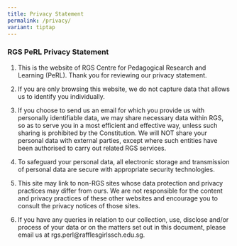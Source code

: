 ```yaml
---
title: Privacy Statement
permalink: /privacy/
variant: tiptap
---
```

<h3><strong>RGS PeRL Privacy Statement</strong></h3>
<ol data-tight="true" class="tight">
<li>
<p>This is the website of RGS Centre for Pedagogical Research and Learning
(PeRL). Thank you for reviewing our privacy statement.</p>
</li>
<li>
<p>If you are only browsing this website, we do not capture data that allows
us to identify you individually.</p>
</li>
<li>
<p>If you choose to send us an email for which you provide us with personally
identifiable data, we may share necessary data within RGS, so as to serve
you in a most efficient and effective way, unless such sharing is prohibited
by the Constitution. We will NOT share your personal data with external
parties, except where such entities have been authorised to carry out related
RGS services.</p>
</li>
<li>
<p>To safeguard your personal data, all electronic storage and transmission
of personal data are secure with appropriate security technologies.</p>
</li>
<li>
<p>This site may link to non-RGS sites whose data protection and privacy
practices may differ from ours. We are not responsible for the content
and privacy practices of these other websites and encourage you to consult
the privacy notices of those sites.</p>
</li>
<li>
<p>If you have any queries in relation to our collection, use, disclose and/or
process of your data or on the matters set out in this document, please
email us at rgs.perl@rafflesgirlssch.edu.sg.</p>
</li>
</ol>
<p></p>